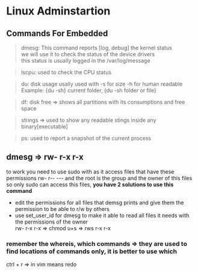 # Linux Adminstartion 

## Commands For Embedded 
> dmesg: This command reports [log, debug] the kernel status \
we will use it to check the status of the device drivers \
this status is usually logged in the /var/log/message 

> lscpu: used to check the CPU status 

> du: disk usage usally used with -s for size -h for human readable \
Example: {du -sh} current folder, {du -sh folder or file}

> df: disk free => shows all partitions with its consumptions and free space

> strings => used to show any readable stings inside any binary[executable] 

> ps: used to report a snapshot of the current process 


## dmesg => rw- r-x r-x
to work you need to use sudo with as it access files that have these permissions rw- r-- --- and the root is the group and the owner of this files \
so only sudo can access this files, **you have 2 solutions to use this command**

- edit the permissions for all files that demsg prints and give them the permission to be able to r/w by others
- use set_user_id for dmesg to make it able to read all files it needs with the permissions of the owner \
rw- r-x r-x => chmod u+s => rws r-x r-x

### remember the whereis, which commands => they are used to find locations of commands only, it is better to use which 


ctrl + r => in vim means redo 